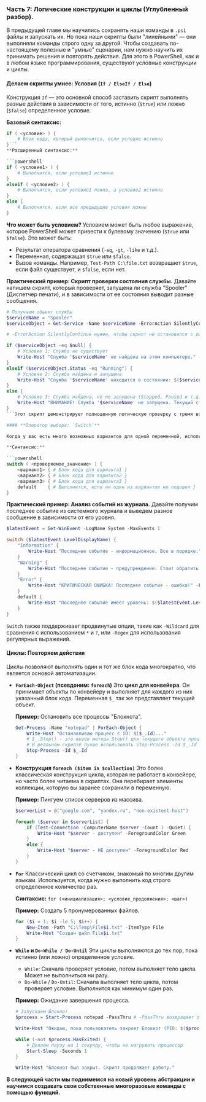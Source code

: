 ### **Часть 7: Логические конструкции и циклы (Углубленный разбор).**

В предыдущей главе мы научились сохранять наши команды в `.ps1` файлы и запускать их. Но пока наши скрипты были "линейными" — они выполняли команды строго одну за другой. Чтобы создавать по-настоящему полезные и "умные" сценарии, нам нужно научить их принимать решения и повторять действия. Для этого в PowerShell, как и в любом языке программирования, существуют условные конструкции и циклы.

#### **Делаем скрипты умнее: Условия (`If / ElseIf / Else`)**

Конструкция `If` — это основной способ заставить скрипт выполнять разные действия в зависимости от того, истинно (`$true`) или ложно (`$false`) определенное условие.

**Базовый синтаксис:**

```powershell
if ( <условие> ) {
    # Блок кода, который выполнится, если условие истинно
}```
**Расширенный синтаксис:**

```powershell
if ( <условие1> ) {
    # Выполнится, если условие1 истинно
}
elseif ( <условие2> ) {
    # Выполнится, если условие1 ложно, а условие2 истинно
}
else {
    # Выполнится, если все предыдущие условия ложны
}
```

**Что может быть условием?**
Условием может быть любое выражение, которое PowerShell может привести к булевому значению (`$true` или `$false`). Это может быть:
*   Результат оператора сравнения (`-eq`, `-gt`, `-like` и т.д.).
*   Переменная, содержащая `$true` или `$false`.
*   Вызов команды. Например, `Test-Path C:\file.txt` возвращает `$true`, если файл существует, и `$false`, если нет.

**Практический пример: Скрипт проверки состояния службы.**
Давайте напишем скрипт, который проверяет, запущена ли служба "Spooler" (Диспетчер печати), и в зависимости от ее состояния выводит разные сообщения.

```powershell
# Получаем объект службы
$serviceName = "Spooler"
$serviceObject = Get-Service -Name $serviceName -ErrorAction SilentlyContinue

# -ErrorAction SilentlyContinue нужен, чтобы скрипт не остановился с ошибкой, если служба вообще не найдена

if ($serviceObject -eq $null) {
    # Условие 1: Служба не существует
    Write-Host "Служба '$serviceName' не найдена на этом компьютере." -ForegroundColor Red
}
elseif ($serviceObject.Status -eq "Running") {
    # Условие 2: Служба найдена и запущена
    Write-Host "Служба '$serviceName' находится в состоянии: $($serviceObject.Status)." -ForegroundColor Green
}
else {
    # Условие 3: Служба найдена, но не запущена (Stopped, Paused и т.д.)
    Write-Host "ВНИМАНИЕ! Служба '$serviceName' не запущена. Текущий статус: $($serviceObject.Status)." -ForegroundColor Yellow
}
```Этот скрипт демонстрирует полноценную логическую проверку с тремя возможными исходами.

#### **Оператор выбора: `Switch`**

Когда у вас есть много возможных вариантов для одной переменной, использовать длинную цепочку `If/ElseIf` становится неудобно. Для таких случаев в PowerShell есть более элегантное решение — оператор `Switch`. Он берет переменную и сравнивает ее значение с несколькими вариантами.

**Синтаксис:**

```powershell
switch ( <проверяемое_значение> ) {
    <вариант1> { # Блок кода для варианта1 }
    <вариант2> { # Блок кода для варианта2 }
    <вариант3> { # Блок кода для варианта3 }
    default    { # Выполнится, если ни один из вариантов не подошел }
}
```

**Практический пример: Анализ событий из журнала.**
Давайте получим последнее событие из системного журнала и выведем разное сообщение в зависимости от его уровня.

```powershell
$latestEvent = Get-WinEvent -LogName System -MaxEvents 1

switch ($latestEvent.LevelDisplayName) {
    "Information" {
        Write-Host "Последнее событие - информационное. Все в порядке." -ForegroundColor Gray
    }
    "Warning" {
        Write-Host "Последнее событие - предупреждение. Стоит обратить внимание." -ForegroundColor Yellow
    }
    "Error" {
        Write-Host "КРИТИЧЕСКАЯ ОШИБКА! Последнее событие - ошибка!" -ForegroundColor Red
    }
    default {
        Write-Host "Последнее событие имеет уровень: $($latestEvent.LevelDisplayName)"
    }
}
```
`Switch` также поддерживает продвинутые опции, такие как `-Wildcard` для сравнения с использованием `*` и `?`, или `-Regex` для использования регулярных выражений.

#### **Циклы: Повторяем действия**

Циклы позволяют выполнять один и тот же блок кода многократно, что является основой автоматизации.

*   **`ForEach-Object` (псевдоним: `foreach`)**
    Это **цикл для конвейера**. Он принимает объекты по конвейеру и выполняет для каждого из них указанный блок кода. Переменная `$_` так же представляет текущий объект.

    **Пример:** Остановить все процессы "Блокнота".
    ```powershell
    Get-Process -Name "notepad" | ForEach-Object {
        Write-Host "Останавливаю процесс с ID: $($_.Id)..."
        # $_.Stop() - это вызов метода Stop() для текущего объекта процесса
        # В реальном скрипте лучше использовать Stop-Process -Id $_.Id
        Stop-Process -Id $_.Id
    }
    ```

*   **Конструкция `foreach ($item in $collection)`**
    Это более классическая конструкция цикла, которая не работает в конвейере, но часто более читаема в скриптах. Она перебирает элементы коллекции, которую вы заранее сохранили в переменную.

    **Пример:** Пингуем список серверов из массива.
    ```powershell
    $serverList = @("google.com", "yandex.ru", "non-existent-host")

    foreach ($server in $serverList) {
        if (Test-Connection -ComputerName $server -Count 1 -Quiet) {
            Write-Host "$server - доступен" -ForegroundColor Green
        }
        else {
            Write-Host "$server - НЕ доступен" -ForegroundColor Red
        }
    }
    ```

*   **`For`**
    Классический цикл со счетчиком, знакомый по многим другим языкам. Используется, когда нужно выполнить код строго определенное количество раз.

    **Синтаксис:** `for (<инициализация>; <условие_продолжения>; <шаг>)`

    **Пример:** Создать 5 пронумерованных файлов.
    ```powershell
    for ($i = 1; $i -le 5; $i++) {
        New-Item -Path "C:\Temp\File$i.txt" -ItemType File
        Write-Host "Создан файл File$i.txt"
    }
    ```

*   **`While` и `Do-While / Do-Until`**
    Эти циклы выполняются до тех пор, пока истинно (или ложно) определенное условие.
    *   `While`: Сначала проверяет условие, потом выполняет тело цикла. Может не выполниться ни разу.
    *   `Do-While` / `Do-Until`: Сначала выполняет тело цикла, потом проверяет условие. Выполнится как минимум один раз.

    **Пример:** Ожидание завершения процесса.
    ```powershell
    # Запускаем Блокнот
    $process = Start-Process notepad -PassThru # -PassThru возвращает объект запущенного процесса

    Write-Host "Ожидаю, пока пользователь закроет Блокнот (PID: $($process.Id))..."

    while (-not $process.HasExited) {
        # Делаем паузу на 1 секунду, чтобы не нагружать процессор
        Start-Sleep -Seconds 1
    }

    Write-Host "Блокнот был закрыт. Скрипт продолжает работу."
    ```


**В следующей части мы поднимемся на новый уровень абстракции и научимся создавать свои собственные многоразовые команды с помощью функций.**